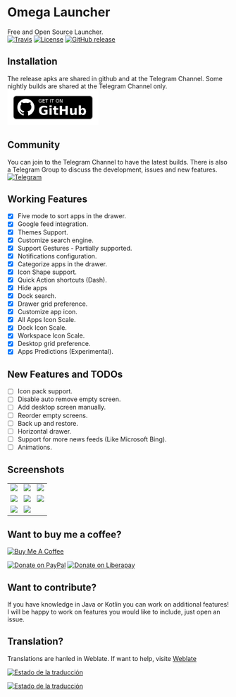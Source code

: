 # Omega Launcher
Free and Open Source Launcher. <br/>
[![Travis](https://img.shields.io/travis/otakuhqz/Omega.svg?style=for-the-badge)](https://travis-ci.org/otakuhqz/Omega)
[![License](https://img.shields.io/badge/License-Apache%202.0-blue.svg?style=for-the-badge)](https://opensource.org/licenses/Apache-2.0)
[![GitHub release](https://img.shields.io/github/release/otakuhqz/Omega.svg?style=for-the-badge)](https://github.com/otakuhqz/Omega/releases)

## Installation
The release apks are shared in github and at the Telegram Channel. Some nightly builds 
are shared at the Telegram Channel only.<br/>
[<img src="badge_github.png" alt="Get it on GitHub" height="80">](https://github.com/otakuhqz/omega/releases)

## Community
You can join to the Telegram Channel to have the latest builds. There is also a Telegram Group 
to discuss the development, issues and new features.<br/>
[![Telegram](https://img.shields.io/badge/Telegram-channel-blue.svg?style=for-the-badge)](https://t.me/omegalauncher)

##  Working Features
-   [X] Five mode to sort apps in the drawer.
-   [X] Google feed integration.
-   [X] Themes Support.
-   [X] Customize search engine.
-   [X] Support Gestures 
        - Partially supported.
-   [X] Notifications configuration.
-   [X] Categorize apps in the drawer.
-   [X] Icon Shape support.
-   [X] Quick Action shortcuts (Dash).
-   [X] Hide apps
-   [X] Dock search.
-   [X] Drawer grid preference.
-   [X] Customize app icon.
-   [X] All Apps Icon Scale.
-   [X] Dock Icon Scale.
-   [X] Workspace Icon Scale.
-   [X] Desktop grid preference.
-   [X] Apps Predictions (Experimental).

##  New Features and TODOs
-   [ ] Icon pack support.
-   [ ] Disable auto remove empty screen.
-   [ ] Add desktop screen manually.
-   [ ] Reorder empty screens.
-   [ ] Back up and restore.
-   [ ] Horizontal drawer.
-   [ ] Support for more news feeds (Like Microsoft Bing).
-   [ ] Animations.

##  Screenshots
<table>
    <tr>
        <td><img src="https://github.com/otakuhqz/omega/blob/master/snapshots/omega1.jpg" width="256" />
        </td>
        <td><img src="https://github.com/otakuhqz/omega/blob/master/snapshots/omega2.jpg" width="256" />
        </td>
        <td><img src="https://github.com/otakuhqz/omega/blob/master/snapshots/omega3.jpg" width="256" />
        </td>
    </tr>
        <tr>
        <td><img src="https://github.com/otakuhqz/omega/blob/master/snapshots/omega4.jpg" width="256" />
        </td>
        <td><img src="https://github.com/otakuhqz/omega/blob/master/snapshots/omega5.jpg" width="256" />
        </td>
        <td><img src="https://github.com/otakuhqz/omega/blob/master/snapshots/omega6.jpg" width="256" />
        </td>
    </tr>
     <tr>
        <td><img src="https://github.com/otakuhqz/omega/blob/master/snapshots/omega7.jpg" width="256" />
        </td>
        <td><img src="https://github.com/otakuhqz/omega/blob/master/snapshots/omega8.jpg" width="256" />
        </td>
        <td>
        </td>
    </tr>
</table>

## Want to buy me a coffee? <br/>
<a href="https://www.buymeacoffee.com/2ulp4f5" target="_blank">
    <img src="https://cdn.buymeacoffee.com/buttons/v2/default-blue.png" 
    alt="Buy Me A Coffee" width="150" >
</a>

[![Donate on PayPal](https://img.shields.io/badge/PayPal-Donate%20Now-red.svg?style=for-the-badge)](https://paypal.me/saulhenriquez)
[![Donate on Liberapay](https://liberapay.com/assets/widgets/donate.svg)](https://liberapay.com/otakuhqz/donate)

## Want to contribute?
If you have knowledge in Java or Kotlin you can work on additional features!
I will be happy to work on features you would like to include, just open an issue.

## Translation?
Translations are hanled in Weblate. If want to help, visite [Weblate](https://hosted.weblate.org/projects/omegalauncher/)

[![Estado de la traducción](https://hosted.weblate.org/widgets/omegalauncher/-/287x66-white.png)](https://hosted.weblate.org/engage/omegalauncher/)

[![Estado de la traducción](https://hosted.weblate.org/widgets/omegalauncher/-/multi-red.svg)](https://hosted.weblate.org/engage/omegalauncher/)